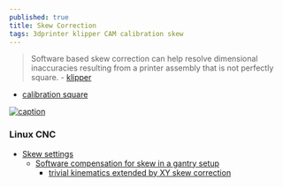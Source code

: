 ```yaml
---
published: true
title: Skew Correction
tags: 3dprinter klipper CAM calibration skew
---
```

> Software based skew correction can help resolve dimensional inaccuracies resulting from a printer assembly that is not perfectly square. - [klipper](https://www.klipper3d.org/Skew_Correction.html)

- [calibration square](https://www.thingiverse.com/thing:2563185/files)

[![caption](https://www.klipper3d.org/img/skew_lengths.png)](https://www.klipper3d.org/Skew_Correction.html)

### Linux CNC
- [ Skew settings](https://forum.linuxcnc.org/forum/38-general-linuxcnc-questions/26997-skew-settings)
	- [Software compensation for skew in a gantry setup ](https://forum.linuxcnc.org/forum/38-general-linuxcnc-questions/29100-software-compensation-for-skew-in-a-gantry-setup)
    	- [trivial kinematics extended by XY skew correction](http://wiki.linuxcnc.org/cgi-bin/wiki.pl?ContributedComponents#Kinematics)
